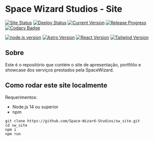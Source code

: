 # Space Wizard Studios - Site

[![Site Status](https://img.shields.io/website?url=https%3A%2F%2Fspacewiz.dev%2F)](https://spacewiz.dev/)
[![Deploy Status](https://img.shields.io/github/actions/workflow/status/Space-Wizard-Studios/sw-site/deploy_firebase_live.yml?label=deploy)](https://github.com/Space-Wizard-Studios/sw_site/actions/workflows/deploy_firebase_live.yml)
[![Current Version](https://img.shields.io/github/package-json/v/Space-Wizard-Studios/sw-site)](https://spacewiz.dev/)
[![Release Progress](https://img.shields.io/github/milestones/progress/Space-Wizard-Studios/sw-site/1)](https://github.com/Space-Wizard-Studios/sw_site/milestone/1)
[![Codacy Badge](https://img.shields.io/codacy/grade/b41425b7246b40278a3db6b3a209710a?logo=codacy&style=flat)](https://app.codacy.com/gh/Space-Wizard-Studios/sw-site/dashboard)

[![node.js version](https://img.shields.io/github/package-json/node/Space-Wizard-Studios/sw-site?logo=nodedotjs)](https://nodejs.org/)
[![Astro Version](https://img.shields.io/github/package-json/dependency-version/Space-Wizard-Studios/sw-site/astro?logo=astro)](https://astro.build/)
[![React Version](https://img.shields.io/github/package-json/dependency-version/Space-Wizard-Studios/sw-site/react?logo=react)](https://pt-br.reactjs.org/)
[![Tailwind Version](https://img.shields.io/github/package-json/dependency-version/Space-Wizard-Studios/sw-site/tailwindcss?label=tailwind&logo=tailwindcss)](https://tailwindcss.com/)

## Sobre

Este é o repositório que contém o site de apresentação, portfólio e showcase dos serviços prestados pela SpaceWizard.

## Como rodar este site localmente

Requerimentos:

- Node.js 14 ou superior
- npm

```pwsh
git clone https://github.com/Space-Wizard-Studios/sw_site.git
cd sw_site
npm i
npm run
